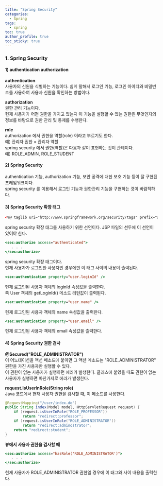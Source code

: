 ```yaml
---
title: "Spring Security"
categories:
  - Spring
tags:
  - spring
toc: true
author_profile: true
toc_sticky: true
--- 
```



### 1. Spring Security   
#### 1) authentication authorization   
**authentication**   
사용자의 신원을 식별하는 기능이다. 쉽게 말해서 로그인 기능, 로그인 아이디와 비밀번호를 사용하여 사용자 신원을 확인하는 방법이다.   

**authorization**    
권한 관리 기능이다.   
현재 사용자가 어떤 권한을 가지고 있는지 이 기능을 실행할 수 있는 권한은 무엇인지의 정보를 바탕으로 권한 관리 및 통제를 수행한다.   

**role**   
authorization 에서 권한을 역할(role) 이라고 부르기도 한다.    
예) 관리자 권한 = 관리자 역할   
spring security 에서 권한(역할)은 다음과 같이 표현하는 것이 관례이다.   
예) ROLE_ADMIN, ROLE_STUDENT    

#### 2) Spring Security   
authentication 기능, authorization 기능, 보안 공격에 대한 보호 기능 등이 잘 구현된 프레임워크이다.   
spring security 를 이용해서 로그인 기능과 권한관리 기능을 구현하는 것이 바람직하다.    

#### 3) Spring Security 확장 태그   
```html
<%@ taglib uri="http://www.springframework.org/security/tags" prefix="sec" %> 
```
spring security 확장 태그를 사용하기 위한 선언이다. JSP 파일의 선두에 이 선언이 있어야 한다.   

```jsp 
<sec:authorize access="authenticated"> 
   . . .
</sec:authorize>
```
spring security 확장 태그이다.   
현재 사용자가 로그인한 사용자인 경우에만 이 태그 사이의 내용이 출력된다.   

```jsp
<sec:authentication property="user.loginId" />
```
현재 로그인된 사용자 객체의 loginId 속성값을 출력한다.       
즉 User 객체의 getLoginId() 메소드 리턴값이 출력된다.       

```jsp
<sec:authentication property="user.name" />
```
현재 로그인된 사용자 객체의 name 속성값을 출력한다.   

```jsp
<sec:authentication property="user.email" />
```
현재 로그인된 사용자 객체의 email 속성값을 출력한다.   

#### 4) Spring Security 권한 검사   
**@Secured("ROLE_ADMINISTRATOR")**    
이 어노테이션을 액션 메소드에 붙이면 그 액션 메소드는 "ROLE_ADMINISTRATOR" 권한을 가진 사용자만 실행할 수 있다.   
이 권한이 없는 사용자가 실행하면 에러가 발생한다. 클래스에 붙였을 때도 권한이 없는 사용자가 실행하면 마찬가지로 에러가 발생한다.   

**request.IsUserInRole(String role)**   
Java 코드에서 현재 사용자 권한을 검사할 때, 이 메소드를 사용한다.       
```java
@RequestMapping("/user/index.do")
public String index(Model model, HttpServletRequest request) {
    if (request.isUserInRole("ROLE_PROFESSOR"))
        return "redirect:professor";
    if (request.isUserInRole("ROLE_ADMINISTRATOR"))
        return "redirect:adminostrator";
    return "redirect:student";
}
```

**뷰에서 사용자 권한을 검사할 때**   
```jsp
<sec:authorize access="hasRole('ROLE_ADMINISTRATOR')">
   . . .
</sec:authorize>
```
현재 사용자가 ROLE_ADMINISTRATOR 권한일 경우에 이 태그와 사이 내용을 출력한다.   
